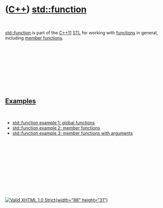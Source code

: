 



 

 

 

 

 

([C++](Cpp.htm)) [std::function](CppStdFunction.htm)
====================================================

 

[std::function](CppFunction.htm) is part of the [C++11](Cpp11.htm)
[STL](CppStl.htm) for working with [functions](CppFunction.htm) in
general, including [member functions](CppMemberFunction.htm).

 

 

 

 

 

[Examples](CppExample.htm)
--------------------------

 

-   [std::function example 1: global
    functions](CppStdFunctionExample1.htm)
-   [std::function example 2: member
    functions](CppStdFunctionExample2.htm)
-   [std::function example 3: member functions with
    arguments](CppStdFunctionExample3.htm)

 

 

 

 

 





 

[![Valid XHTML 1.0 Strict](valid-xhtml10.png){width="88"
height="31"}](http://validator.w3.org/check?uri=referer)
